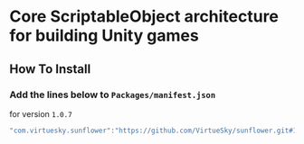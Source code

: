 # Core ScriptableObject architecture for building Unity games

## How To Install

### Add the lines below to `Packages/manifest.json`

for version `1.0.7`
```csharp
"com.virtuesky.sunflower":"https://github.com/VirtueSky/sunflower.git#1.0.7",
```

